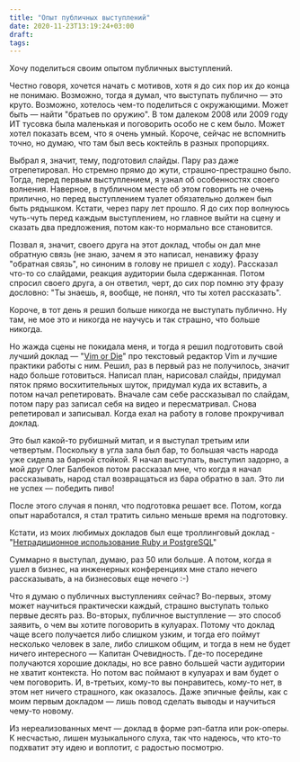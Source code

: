 ```yaml
---
title: "Опыт публичных выступлений"
date: 2020-11-23T13:19:24+03:00
draft: 
tags:
---
```


Хочу поделиться своим опытом публичных выступлений.

Честно говоря, хочется начать с мотивов, хотя я до сих пор их до конца не понимаю. Возможно, тогда я думал, что
выступать публично — это круто. Возможно, хотелось чем-то поделиться с окружающими. Может быть — найти "братьев по
оружию". В том далеком 2008 или 2009 году ИТ тусовка была маленькая и поговорить особо не с кем было. Может хотел
показать всем, что я очень умный. Короче, сейчас не вспомнить точно, но думаю, что там был весь коктейль в разных
пропорциях.

<!--more-->

Выбрал я, значит, тему, подготовил слайды. Пару раз даже отрепетировал. Но стремно прямо до жути, страшно-престрашно
было. Тогда, перед первым выступлением, я узнал об особенностях своего волнения. Наверное, в публичном месте об этом
говорить не очень прилично, но перед выступлением туалет обязательно должен был быть рядышком. Кстати, через пару лет
прошло. Я до сих пор волнуюсь чуть-чуть перед каждым выступлением, но главное выйти на сцену и сказать два предложения,
потом как-то нормально все становится.

Позвал я, значит, своего друга на этот доклад, чтобы он дал мне обратную связь (не знаю, зачем я это написал, ненавижу
фразу "обратная связь", но синоним в голову не пришел с ходу). Рассказал что-то со слайдами, реакция аудитории была
сдержанная. Потом спросил своего друга, а он ответил, черт, до сих пор помню эту фразу дословно: "Ты знаешь, я, вообще,
не понял, что ты хотел рассказать".

Короче, в тот день я решил больше никогда не выступать публично. Ну там, не мое это и никогда не научусь и так страшно,
что больше никогда.

Но жажда сцены не покидала меня, и тогда я решил подготовить свой лучший доклад — "[Vim or
Die](https://evtuhovich.ru/reports/#vim-or-die)" про текстовый редактор Vim и лучшие практики работы с ним. Решил, раз в
первый раз не получилось, значит надо больше готовиться. Написал план, нарисовал слайды, придумал пяток прямо
восхитительных шуток, придумал куда их вставить, а потом начал репетировать.  Вначале сам себе рассказывал по слайдам,
потом пару раз записал себя на видео и пересматривал. Снова репетировал и записывал. Когда ехал на работу в голове
прокручивал доклад.

Это был какой-то рубишный митап, и я выступал третьим или четвертым. Поскольку в угла зала был бар, то большая часть
народа уже сидела за барной стойкой. Я начал выступать, выступил задорно, а мой друг Олег Балбеков потом рассказал мне,
что когда я начал рассказывать, народ стал возвращаться из бара обратно в зал. Это ли не успех — победить пиво!

После этого случая я понял, что подготовка решает все. Потом, когда опыт наработался, я стал тратить сильно меньше время
на подготовку.

Кстати, из моих любимых докладов был еще троллинговый доклад - "[Нетрадиционное использование Ruby и PostgreSQL](https://evtuhovich.ru/reports/#%D0%BD%D0%B5%D1%82%D1%80%D0%B0%D0%B4%D0%B8%D1%86%D0%B8%D0%BE%D0%BD%D0%BD%D0%BE%D0%B5-%D0%B8%D1%81%D0%BF%D0%BE%D0%BB%D1%8C%D0%B7%D0%BE%D0%B2%D0%B0%D0%BD%D0%B8%D0%B5-ruby-%D0%B8-postgresql)"

Суммарно я выступал, думаю, раз 50 или больше. А потом, когда я ушел в бизнес, на инженерных конференциях мне стало
нечего рассказывать, а на бизнесовых еще нечего :-)

Что я думаю о публичных выступлениях сейчас? Во-первых, этому может научиться практически каждый, страшно выступать
только первые десять раз. Во-вторых, публичное выступление — это способ заявить, о чем вы хотите поговорить в кулуарах.
Потому что доклад чаще всего получается либо слишком узким, и тогда его поймут несколько человек в зале, либо слишком
общим, и тогда в нем не будет ничего интересного — Капитан Очевидность. Где-то посередине получаются хорошие доклады, но
все равно большей части аудитории не хватит контекста. Но потом вас поймают в кулуарах и вам будет о чем поговорить. И,
в-третьих, кому-то вы понравитесь, кому-то нет, в этом нет ничего страшного, как оказалось. Даже эпичные фейлы, как с
моим первым докладом — лишь повод сделать выводы и научиться чему-то новому.

Из нереализованных мечт — доклад в форме рэп-батла или рок-оперы. К несчастью, лишен музыкального слуха, так что надеюсь,
что кто-то подхватит эту идею и воплотит, с радостью посмотрю.
